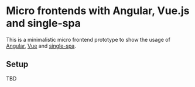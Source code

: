 # Micro frontends with Angular, Vue.js and single-spa
This is a minimalistic micro frontend prototype to show the usage of [Angular](https://angular.io/),  [Vue](https://vuejs.org/) and [single-spa](https://single-spa.js.org/).

## Setup
TBD
